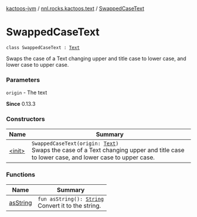 [kactoos-jvm](../../index.md) / [nnl.rocks.kactoos.text](../index.md) / [SwappedCaseText](./index.md)

# SwappedCaseText

`class SwappedCaseText : `[`Text`](../../nnl.rocks.kactoos/-text/index.md)

Swaps the case of a Text changing upper and title case to lower case,
and lower case to upper case.

### Parameters

`origin` - The text

**Since**
0.13.3

### Constructors

| Name | Summary |
|---|---|
| [&lt;init&gt;](-init-.md) | `SwappedCaseText(origin: `[`Text`](../../nnl.rocks.kactoos/-text/index.md)`)`<br>Swaps the case of a Text changing upper and title case to lower case, and lower case to upper case. |

### Functions

| Name | Summary |
|---|---|
| [asString](as-string.md) | `fun asString(): `[`String`](https://kotlinlang.org/api/latest/jvm/stdlib/kotlin/-string/index.html)<br>Convert it to the string. |
